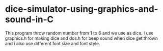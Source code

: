 # dice-simulator-using-graphics-and-sound-in-C

This program throw random number from 1 to 6 and we use as dice.
I use graphics.h for making dice and dos.h for beep sound when dice get thrown and i also use different font size and font style.
